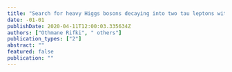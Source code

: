 ```yaml
---
title: "Search for heavy Higgs bosons decaying into two tau leptons with the ATLAS detector using $pp$ collisions at $sqrts=13$ TeV"
date: -01-01
publishDate: 2020-04-11T12:00:03.335634Z
authors: ["Othmane Rifki", " others"]
publication_types: ["2"]
abstract: ""
featured: false
publication: ""
---
```



